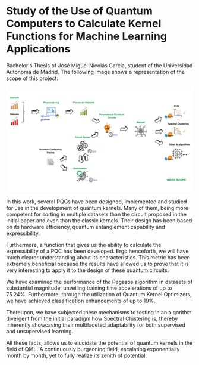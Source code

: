 # Study of the Use of Quantum Computers to Calculate Kernel Functions for Machine Learning Applications
Bachelor's Thesis of José Miguel Nicolás García, student of the Universidad Autonoma de Madrid. The following image shows a representation of the scope of this project: 

![](./WorkScope.png)

In this work, several PQCs have been designed, implemented and studied for use in the development of quantum kernels. Many of them, being more competent for sorting in multiple datasets than the circuit proposed in the initial paper and even than the classic kernels. Their design has been based on its hardware efficiency, quantum entanglement capability and expressibility. 

Furthermore, a function that gives us the ability to calculate the expressibility of a PQC has been developed. Ergo henceforth, we will have much clearer understanding about its characteristics. This metric has been extremely beneficial because the results have allowed us to prove that it is very interesting to apply it to the design of these quantum circuits.

We have examined the performance of the Pegasos algorithm in datasets of substantial magnitude, unveiling training time accelerations of up to 75.24%. Furthermore, through the utilization of Quantum Kernel Optimizers, we have achieved classification enhancements of up to 19%.

Thereupon, we have subjected these mechanisms to testing in an algorithm divergent from the initial paradigm how Spectral Clustering is, thereby inherently showcasing their multifaceted adaptability for both supervised and unsupervised learning.

All these facts, allows us to elucidate the potential of quantum kernels in the field of QML. A continuously burgeoning field, escalating exponentially month by month, yet to fully realize its zenith of potential.
